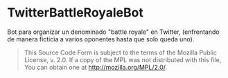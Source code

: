 # TwitterBattleRoyaleBot
Bot para organizar un denominado "battle royale" en Twitter, (enfrentando de manera ficticia a varios oponentes hasta que solo queda uno).

>  This Source Code Form is subject to the terms of the Mozilla Public
>  License, v. 2.0. If a copy of the MPL was not distributed with this
>  file, You can obtain one at http://mozilla.org/MPL/2.0/.
